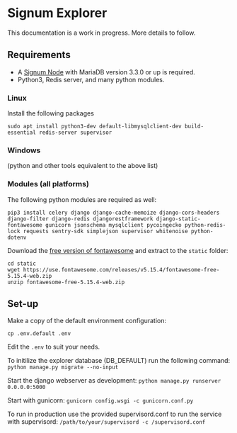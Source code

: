 # Signum Explorer
This documentation is a work in progress. More details to follow.


## Requirements

 - A [Signum Node](https://github.com/signum-network/signum-node) with MariaDB version 3.3.0 or up is required.
 - Python3, Redis server, and many python modules.

### Linux

Install the following packages

```
sudo apt install python3-dev default-libmysqlclient-dev build-essential redis-server supervisor
```

### Windows

(python and other tools equivalent to the above list)

### Modules (all platforms)

The following python modules are required as well:
```
pip3 install celery django django-cache-memoize django-cors-headers django-filter django-redis djangorestframework django-static-fontawesome gunicorn jsonschema mysqlclient pycoingecko python-redis-lock requests sentry-sdk simplejson supervisor whitenoise python-dotenv
```

Download the [free version of fontawesome](https://use.fontawesome.com/releases/v5.15.4/fontawesome-free-5.15.4-web.zip) and extract to the `static` folder:
```
cd static
wget https://use.fontawesome.com/releases/v5.15.4/fontawesome-free-5.15.4-web.zip
unzip fontawesome-free-5.15.4-web.zip
```

## Set-up

Make a copy of the default environment configuration:

`cp .env.default .env`

Edit the `.env` to suit your needs.

To initilize the explorer database (DB_DEFAULT) run the following command:
```python manage.py migrate --no-input```

Start the django webserver as development:
```python manage.py runserver 0.0.0.0:5000```

Start with gunicorn:
```gunicorn config.wsgi -c gunicorn.conf.py```

To run in production use the provided supervisord.conf to run the service with supervisord:
```/path/to/your/supervisord -c /supervisord.conf```
